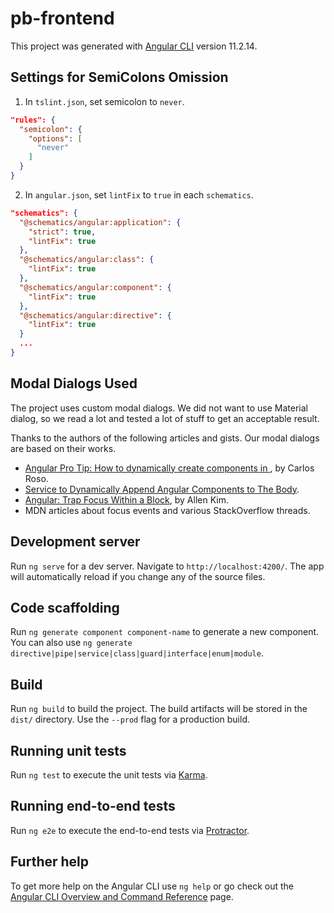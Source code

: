 # pb-frontend

This project was generated with [Angular CLI](https://github.com/angular/angular-cli) version 11.2.14.

## Settings for SemiColons Omission

1. In `tslint.json`, set semicolon to `never`.

```json
"rules": {
  "semicolon": {
    "options": [
      "never"
    ]
  }
}
```

2. In `angular.json`, set `lintFix` to `true` in each `schematics`.

```json
"schematics": {
  "@schematics/angular:application": {
    "strict": true,
    "lintFix": true
  },
  "@schematics/angular:class": {
    "lintFix": true
  },
  "@schematics/angular:component": {
    "lintFix": true
  },
  "@schematics/angular:directive": {
    "lintFix": true
  }
  ...
}
```

## Modal Dialogs Used

The project uses custom modal dialogs. We did not want to use Material dialog, so we read a lot and tested a lot of stuff to get an acceptable result.

Thanks to the authors of the following articles and gists. Our modal dialogs are based on their works.
- [Angular Pro Tip: How to dynamically create components in <body>](https://medium.com/hackernoon/angular-pro-tip-how-to-dynamically-create-components-in-body-ba200cc289e6), by Carlos Roso.
- [Service to Dynamically Append Angular Components to The Body](https://gist.github.com/reed-lawrence/1f6b7c328ad3886e60dc2b0adcf75a97).
- [Angular: Trap Focus Within a Block](https://medium.com/allenhwkim/angular-trap-focus-with-in-a-block-79b7572f23c2), by Allen Kim.
- MDN articles about focus events and various StackOverflow threads.

## Development server

Run `ng serve` for a dev server. Navigate to `http://localhost:4200/`. The app will automatically reload if you change any of the source files.

## Code scaffolding

Run `ng generate component component-name` to generate a new component. You can also use `ng generate directive|pipe|service|class|guard|interface|enum|module`.

## Build

Run `ng build` to build the project. The build artifacts will be stored in the `dist/` directory. Use the `--prod` flag for a production build.

## Running unit tests

Run `ng test` to execute the unit tests via [Karma](https://karma-runner.github.io).

## Running end-to-end tests

Run `ng e2e` to execute the end-to-end tests via [Protractor](http://www.protractortest.org/).

## Further help

To get more help on the Angular CLI use `ng help` or go check out the [Angular CLI Overview and Command Reference](https://angular.io/cli) page.
